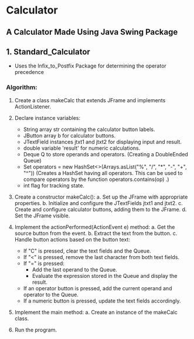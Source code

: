 # Calculator

## A Calculator Made Using Java Swing Package

## 1. Standard_Calculator 

- Uses the Infix_to_Postfix Package for determining the operator precedence

###   Algorithm:

1. Create a class makeCalc that extends JFrame and implements ActionListener.

2. Declare instance variables:
   - String array str containing the calculator button labels.
   - JButton array b for calculator buttons.
   - JTextField instances jtxt1 and jtxt2 for displaying input and result.
   - double variable 'result' for numeric calculations.
   - Deque<String> Q to store operands and operators. (Creating a DoubleEnded Queue)
   - Set<String> operators = new HashSet<>(Arrays.asList("%", "/", "*", "-", "+", "^"))
                  (Creates a HashSet having all operators. This can be used to compare operators by the function operators.contains(op) .)
   - int flag for tracking state.
     
3. Create a constructor makeCalc():
   a. Set up the JFrame with appropriate properties.
   b. Initialize and configure the JTextFields jtxt1 and jtxt2.
   c. Create and configure calculator buttons, adding them to the JFrame.
   d. Set the JFrame visible.

4. Implement the actionPerformed(ActionEvent e) method:
   a. Get the source button from the event.
   b. Extract the text from the button.
   c. Handle button actions based on the button text:
      - If "C" is pressed, clear the text fields and the Queue.
      - If "<" is pressed, remove the last character from both text fields.
      - If "=" is pressed:
         - Add the last operand to the Queue.
         - Evaluate the expression stored in the Queue and display the result.
      - If an operator button is pressed, add the current operand and operator to the Queue.
      - If a numeric button is pressed, update the text fields accordingly.

5. Implement the main method:
   a. Create an instance of the makeCalc class.

6. Run the program.

